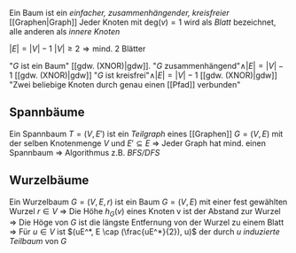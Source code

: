 Ein Baum ist ein _einfacher, zusammenhängender, kreisfreier_ [[Graphen|Graph]]
Jeder Knoten mit $\text{deg}(v)=1$ wird als _Blatt_ bezeichnet, alle anderen als _innere Knoten_

$|E|=|V|-1$
$|V|\geq2 \Rightarrow \text{mind. 2 Blätter}$

"$G$ ist ein Baum" [[gdw. (XNOR)|gdw]]. "$G$ zusammenhängend"$\land |E|=|V|-1$ [[gdw. (XNOR)|gdw]] "$G$ ist kreisfrei"$\land |E|=|V|-1$ [[gdw. (XNOR)|gdw]] "Zwei beliebige Knoten durch genau einen [[Pfad]] verbunden"
## Spannbäume
Ein Spannbaum $T=(V,E')$ ist ein _Teilgraph_ eines [[Graphen]] $G=(V,E)$ mit der selben Knotenmenge $V$ und $E'\subseteq E$
⇒ Jeder Graph hat mind. einen Spannbaum ⇒ Algorithmus z.B. _BFS/DFS_
## Wurzelbäume
Ein Wurzelbaum $G=(V,E,r)$ ist ein Baum $G=(V,E)$ mit einer fest gewählten Wurzel $r\in V$
⇒ Die Höhe $h_G(v)$ eines Knoten v ist der Abstand zur Wurzel
⇒ Die Höge von $G$ ist die längste Entfernung von der Wurzel zu einem Blatt
⇒ Für $u \in V$ ist $(uE^*, E \cap (\frac{uE^*}{2}), u)$ der durch $u$ _induzierte Teilbaum_ von $G$
